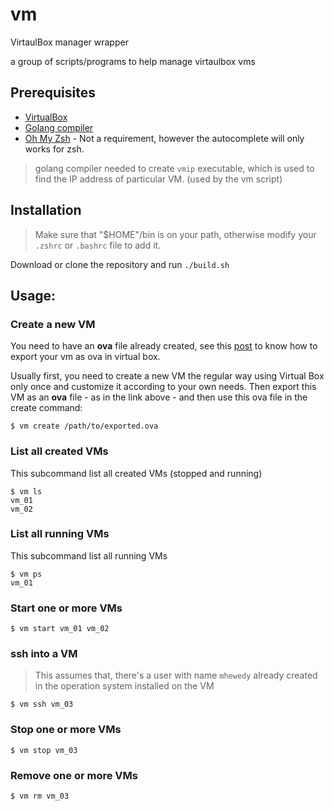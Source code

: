 # vm
VirtaulBox manager wrapper

a group of scripts/programs to help manage virtaulbox vms

## Prerequisites
* [VirtualBox ](https://www.virtualbox.org/wiki/Downloads)
* [Golang compiler](https://golang.org/dl/)
* [Oh My Zsh](https://github.com/ohmyzsh/ohmyzsh) - Not a requirement, however the autocomplete will only works for zsh.

> golang compiler needed to create `vmip` executable, which is used to find the IP address of particular VM. (used by the vm script)

## Installation
> Make sure that "$HOME"/bin is on your path, otherwise modify your `.zshrc` or `.bashrc` file to add it.

Download or clone the repository and run `./build.sh`

## Usage:

### Create a new VM
You need to have an **ova** file already created, see this [post](https://www.maketecheasier.com/import-export-ova-files-in-virtualbox/) to know how to export your vm as ova in virtual box.

Usually first, you need to create a new VM the regular way using Virtual Box only once and customize it according to your own needs.
Then export this VM as an **ova** file - as in the link above - and then use this ova file in the create command:

```
$ vm create /path/to/exported.ova
```

### List all created VMs
This subcommand list all created VMs (stopped and running)
```
$ vm ls
vm_01
vm_02
```

### List all running VMs
This subcommand list all running VMs

```
$ vm ps
vm_01
```

### Start one or more VMs

```
$ vm start vm_01 vm_02
```


### ssh into a VM
> This assumes that, there's a user with name `mhewedy` already created in the operation system installed on the VM

```
$ vm ssh vm_03
```

### Stop one or more VMs

```
$ vm stop vm_03
```

### Remove one or more VMs
```
$ vm rm vm_03
```
